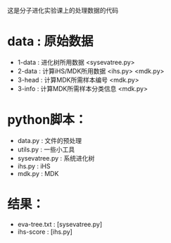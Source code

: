 
这是分子进化实验课上的处理数据的代码

# data : 原始数据
- 1-data : 进化树所用数据 <sysevatree.py>
- 2-data : 计算iHS/MDK所用数据 <ihs.py> <mdk.py>
- 3-head : 计算MDK所需样本编号 <mdk.py>
- 3-info : 计算MDK所需样本分类信息 <mdk.py>

# python脚本：
- data.py : 文件的预处理
- utils.py : 一些小工具
- sysevatree.py : 系统进化树
- ihs.py : iHS
- mdk.py : MDK

# 结果：
- eva-tree.txt : [sysevatree.py]
- ihs-score : [ihs.py]
